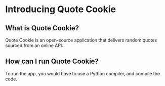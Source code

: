 # Introducing Quote Cookie

## What is Quote Cookie?
Quote Cookie is an open-source application that delivers random quotes sourced from an online API.

## How can I run Quote Cookie?
To run the app, you would have to use a Python compiler, and compile the code.
